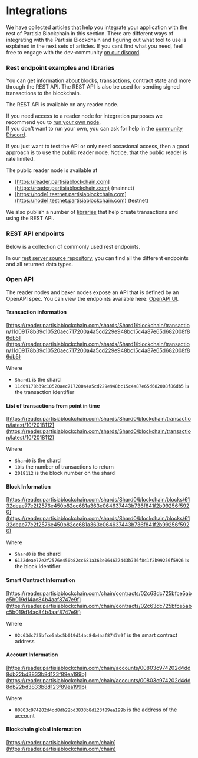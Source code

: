 # Integrations

We have collected articles that help you integrate your application with the rest of Partisia Blockchain in this section. There are different ways of integrating with the Partisia Blockchain and figuring out what tool to use is explained in the next sets of articles. If you cant find what you need, feel free to engage with the dev-community [on our discord](https://partisiablockchain.gitlab.io/documentation/get-support-from-pbc-community.html).

### Rest endpoint examples and libraries <a href="#rest-endpoint-examples-and-libraries" id="rest-endpoint-examples-and-libraries"></a>

You can get information about blocks, transactions, contract state and more through the REST API. The REST API is also be used for sending signed transactions to the blockchain.

The REST API is available on any reader node.

If you need access to a reader node for integration purposes we recommend you to [run your own node](https://partisiablockchain.gitlab.io/documentation/node-operations/run-a-reader-node.html).\
If you don't want to run your own, you can ask for help in the [community Discord](https://partisiablockchain.gitlab.io/documentation/get-support-from-pbc-community.html).

If you just want to test the API or only need occasional access, then a good approach is to use the public reader node. Notice, that the public reader is rate limited.

The public reader node is available at

* [https://reader.partisiablockchain.com](https://reader.partisiablockchain.com) (mainnet)
* [https://node1.testnet.partisiablockchain.com](https://node1.testnet.partisiablockchain.com) (testnet)

We also publish a number of [libraries](https://partisiablockchain.gitlab.io/documentation/smart-contracts/smart-contract-tools-overview.html#libraries) that help create transactions and using the REST API.

### REST API endpoints <a href="#rest-api-endpoints" id="rest-api-endpoints"></a>

Below is a collection of commonly used rest endpoints.

In our [rest server source repository](https://gitlab.com/partisiablockchain/core/server), you can find all the different endpoints and all returned data types.

### Open API <a href="#open-api" id="open-api"></a>

The reader nodes and baker nodes expose an API that is defined by an OpenAPI spec. You can view the endpoints available here: [OpenAPI UI](https://gitlab.com/partisiablockchain/core/server/-/blob/main/java/server/src/main/resources/openapi.json).

#### Transaction information <a href="#transaction-information" id="transaction-information"></a>

[https://reader.partisiablockchain.com/shards/Shard1/blockchain/transaction/11d09178b39c10520aec717200a4a5cd229e948bc15c4a87e65d682008f86db5](https://reader.partisiablockchain.com/shards/Shard1/blockchain/transaction/11d09178b39c10520aec717200a4a5cd229e948bc15c4a87e65d682008f86db5)

Where

* `Shard1` is the shard
* `11d09178b39c10520aec717200a4a5cd229e948bc15c4a87e65d682008f86db5` is the transaction identifier

#### List of transactions from point in time <a href="#list-of-transactions-from-point-in-time" id="list-of-transactions-from-point-in-time"></a>

[https://reader.partisiablockchain.com/shards/Shard0/blockchain/transaction/latest/10/2018112](https://reader.partisiablockchain.com/shards/Shard0/blockchain/transaction/latest/10/2018112)

Where

* `Shard0` is the shard
* `10`is the number of transactions to return
* `2018112` is the block number on the shard

#### Block Information <a href="#block-information" id="block-information"></a>

[https://reader.partisiablockchain.com/shards/Shard0/blockchain/blocks/6132deae77e2f2576e450b82cc681a363e064637443b736f841f2b99256f5926](https://reader.partisiablockchain.com/shards/Shard0/blockchain/blocks/6132deae77e2f2576e450b82cc681a363e064637443b736f841f2b99256f5926)

Where

* `Shard0` is the shard
* `6132deae77e2f2576e450b82cc681a363e064637443b736f841f2b99256f5926` is the block identifier

#### Smart Contract Information <a href="#smart-contract-information" id="smart-contract-information"></a>

[https://reader.partisiablockchain.com/chain/contracts/02c63dc725bfce5abc5b019d14ac84b4aaf8747e9f](https://reader.partisiablockchain.com/chain/contracts/02c63dc725bfce5abc5b019d14ac84b4aaf8747e9f)

Where

* `02c63dc725bfce5abc5b019d14ac84b4aaf8747e9f` is the smart contract address

#### Account Information <a href="#account-information" id="account-information"></a>

[https://reader.partisiablockchain.com/chain/accounts/00803c974202d4dd8db22bd3833b8d123f89ea199b](https://reader.partisiablockchain.com/chain/accounts/00803c974202d4dd8db22bd3833b8d123f89ea199b)

Where

* `00803c974202d4dd8db22bd3833b8d123f89ea199b` is the address of the account

#### Blockchain global information <a href="#blockchain-global-information" id="blockchain-global-information"></a>

[https://reader.partisiablockchain.com/chain](https://reader.partisiablockchain.com/chain)
